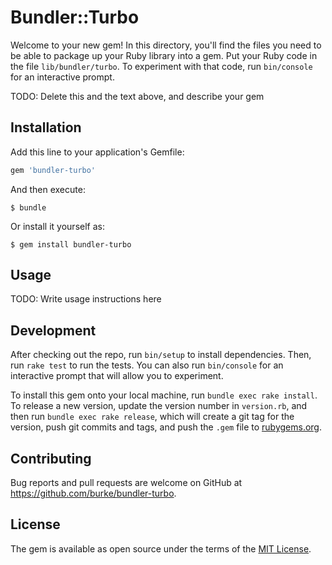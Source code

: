 # Bundler::Turbo

Welcome to your new gem! In this directory, you'll find the files you need to be able to package up your Ruby library into a gem. Put your Ruby code in the file `lib/bundler/turbo`. To experiment with that code, run `bin/console` for an interactive prompt.

TODO: Delete this and the text above, and describe your gem

## Installation

Add this line to your application's Gemfile:

```ruby
gem 'bundler-turbo'
```

And then execute:

    $ bundle

Or install it yourself as:

    $ gem install bundler-turbo

## Usage

TODO: Write usage instructions here

## Development

After checking out the repo, run `bin/setup` to install dependencies. Then, run `rake test` to run the tests. You can also run `bin/console` for an interactive prompt that will allow you to experiment.

To install this gem onto your local machine, run `bundle exec rake install`. To release a new version, update the version number in `version.rb`, and then run `bundle exec rake release`, which will create a git tag for the version, push git commits and tags, and push the `.gem` file to [rubygems.org](https://rubygems.org).

## Contributing

Bug reports and pull requests are welcome on GitHub at https://github.com/burke/bundler-turbo.

## License

The gem is available as open source under the terms of the [MIT License](http://opensource.org/licenses/MIT).
